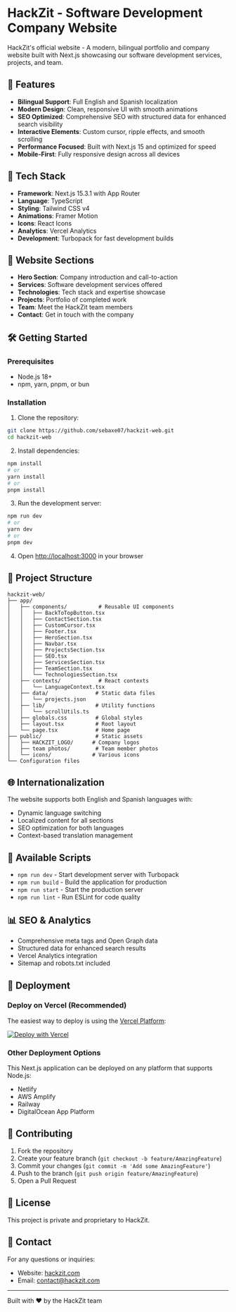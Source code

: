 # HackZit - Software Development Company Website

HackZit's official website - A modern, bilingual portfolio and company website built with Next.js showcasing our software development services, projects, and team.

## 🌟 Features

- **Bilingual Support**: Full English and Spanish localization
- **Modern Design**: Clean, responsive UI with smooth animations
- **SEO Optimized**: Comprehensive SEO with structured data for enhanced search visibility
- **Interactive Elements**: Custom cursor, ripple effects, and smooth scrolling
- **Performance Focused**: Built with Next.js 15 and optimized for speed
- **Mobile-First**: Fully responsive design across all devices

## 🚀 Tech Stack

- **Framework**: Next.js 15.3.1 with App Router
- **Language**: TypeScript
- **Styling**: Tailwind CSS v4
- **Animations**: Framer Motion
- **Icons**: React Icons
- **Analytics**: Vercel Analytics
- **Development**: Turbopack for fast development builds

## 📱 Website Sections

- **Hero Section**: Company introduction and call-to-action
- **Services**: Software development services offered
- **Technologies**: Tech stack and expertise showcase
- **Projects**: Portfolio of completed work
- **Team**: Meet the HackZit team members
- **Contact**: Get in touch with the company

## 🛠️ Getting Started

### Prerequisites

- Node.js 18+
- npm, yarn, pnpm, or bun

### Installation

1. Clone the repository:

```bash
git clone https://github.com/sebaxe07/hackzit-web.git
cd hackzit-web
```

2. Install dependencies:

```bash
npm install
# or
yarn install
# or
pnpm install
```

3. Run the development server:

```bash
npm run dev
# or
yarn dev
# or
pnpm dev
```

4. Open [http://localhost:3000](http://localhost:3000) in your browser

## 📁 Project Structure

```
hackzit-web/
├── app/
│   ├── components/          # Reusable UI components
│   │   ├── BackToTopButton.tsx
│   │   ├── ContactSection.tsx
│   │   ├── CustomCursor.tsx
│   │   ├── Footer.tsx
│   │   ├── HeroSection.tsx
│   │   ├── Navbar.tsx
│   │   ├── ProjectsSection.tsx
│   │   ├── SEO.tsx
│   │   ├── ServicesSection.tsx
│   │   ├── TeamSection.tsx
│   │   └── TechnologiesSection.tsx
│   ├── contexts/            # React contexts
│   │   └── LanguageContext.tsx
│   ├── data/               # Static data files
│   │   └── projects.json
│   ├── lib/                # Utility functions
│   │   └── scrollUtils.ts
│   ├── globals.css         # Global styles
│   ├── layout.tsx          # Root layout
│   └── page.tsx            # Home page
├── public/                 # Static assets
│   ├── HACKZIT_LOGO/      # Company logos
│   ├── team photos/        # Team member photos
│   └── icons/             # Various icons
└── Configuration files
```

## 🌐 Internationalization

The website supports both English and Spanish languages with:

- Dynamic language switching
- Localized content for all sections
- SEO optimization for both languages
- Context-based translation management

## 🔧 Available Scripts

- `npm run dev` - Start development server with Turbopack
- `npm run build` - Build the application for production
- `npm run start` - Start the production server
- `npm run lint` - Run ESLint for code quality

## 📊 SEO & Analytics

- Comprehensive meta tags and Open Graph data
- Structured data for enhanced search results
- Vercel Analytics integration
- Sitemap and robots.txt included

## 🚀 Deployment

### Deploy on Vercel (Recommended)

The easiest way to deploy is using the [Vercel Platform](https://vercel.com/new?utm_medium=default-template&filter=next.js&utm_source=create-next-app&utm_campaign=create-next-app-readme):

[![Deploy with Vercel](https://vercel.com/button)](https://vercel.com/new/clone?repository-url=https://github.com/sebaxe07/hackzit-web)

### Other Deployment Options

This Next.js application can be deployed on any platform that supports Node.js:

- Netlify
- AWS Amplify
- Railway
- DigitalOcean App Platform

## 🤝 Contributing

1. Fork the repository
2. Create your feature branch (`git checkout -b feature/AmazingFeature`)
3. Commit your changes (`git commit -m 'Add some AmazingFeature'`)
4. Push to the branch (`git push origin feature/AmazingFeature`)
5. Open a Pull Request

## 📄 License

This project is private and proprietary to HackZit.

## 📧 Contact

For any questions or inquiries:

- Website: [hackzit.com](https://hackzit.com)
- Email: contact@hackzit.com

---

Built with ❤️ by the HackZit team
